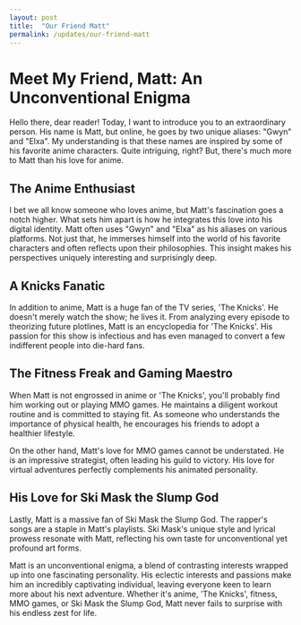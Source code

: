 ```yaml
---
layout: post
title:  "Our Friend Matt"
permalink: /updates/our-friend-matt
---
```


# Meet My Friend, Matt: An Unconventional Enigma

Hello there, dear reader! Today, I want to introduce you to an extraordinary person. His name is Matt, but online, he goes by two unique aliases: "Gwyn" and "Elxa". My understanding is that these names are inspired by some of his favorite anime characters. Quite intriguing, right? But, there's much more to Matt than his love for anime.

## The Anime Enthusiast

I bet we all know someone who loves anime, but Matt's fascination goes a notch higher. What sets him apart is how he integrates this love into his digital identity. Matt often uses "Gwyn" and "Elxa" as his aliases on various platforms. Not just that, he immerses himself into the world of his favorite characters and often reflects upon their philosophies. This insight makes his perspectives uniquely interesting and surprisingly deep.

## A Knicks Fanatic

In addition to anime, Matt is a huge fan of the TV series, 'The Knicks'. He doesn't merely watch the show; he lives it. From analyzing every episode to theorizing future plotlines, Matt is an encyclopedia for 'The Knicks'. His passion for this show is infectious and has even managed to convert a few indifferent people into die-hard fans.

## The Fitness Freak and Gaming Maestro

When Matt is not engrossed in anime or 'The Knicks', you'll probably find him working out or playing MMO games. He maintains a diligent workout routine and is committed to staying fit. As someone who understands the importance of physical health, he encourages his friends to adopt a healthier lifestyle.

On the other hand, Matt's love for MMO games cannot be understated. He is an impressive strategist, often leading his guild to victory. His love for virtual adventures perfectly complements his animated personality.

## His Love for Ski Mask the Slump God

Lastly, Matt is a massive fan of Ski Mask the Slump God. The rapper's songs are a staple in Matt's playlists. Ski Mask's unique style and lyrical prowess resonate with Matt, reflecting his own taste for unconventional yet profound art forms.

Matt is an unconventional enigma, a blend of contrasting interests wrapped up into one fascinating personality. His eclectic interests and passions make him an incredibly captivating individual, leaving everyone keen to learn more about his next adventure. Whether it's anime, 'The Knicks', fitness, MMO games, or Ski Mask the Slump God, Matt never fails to surprise with his endless zest for life.
